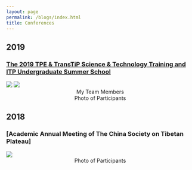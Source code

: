 ```yaml
---
layout: page
permalink: /blogs/index.html
title: Conferences
---
```


## 2019
### [The 2019 TPE & TransTiP Science & Technology Training and ITP Undergraduate Summer School](http://www.tpe.ac.cn/events/Training/202001/t20200113_229333.html)

<div>
<img src="https://junfeiwu.github.io/images/Activities/tpe_meeting02.jpg"> <img src="https://junfeiwu.github.io/images/Activities/TPE_meeting.jpg">
</div><figcaption style="text-align: center">My Team Members </figcaption>
<figcaption style="text-align: center">Photo of Participants </figcaption>



## 2018

### [Academic Annual Meeting of The China Society on Tibetan Plateau]
<div>
<img src="https://junfeiwu.github.io/images/Conferences/2018_anni.jpg">
<figcaption style="text-align: center">Photo of Participants </figcaption> 
</div>

